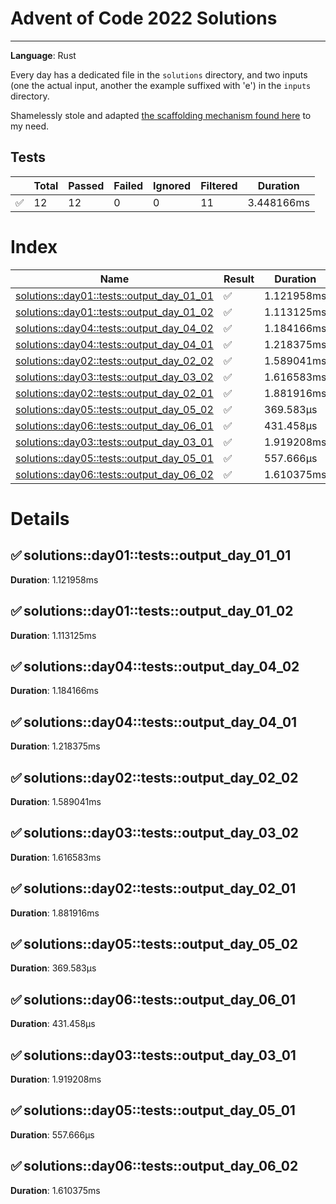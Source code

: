 # Advent of Code 2022 Solutions
---
**Language**: Rust

Every day has a dedicated file in the `solutions` directory, and two inputs (one the actual input, another the example suffixed with 'e') in the `inputs` directory.

Shamelessly stole and adapted [the scaffolding mechanism found here](https://github.com/fspoettel/advent-of-code-rust) to my need.


## Tests
| | Total | Passed | Failed | Ignored | Filtered | Duration |
| --- | ----- | -------| ------ | ------- | -------- | -------- |
| ✅ | 12 | 12 | 0 | 0 | 11 | 3.448166ms |


<!--more-->

# Index

| Name | Result | Duration |
| ---- | ------ | -------- |
| [solutions::day01::tests::output_day_01_01](#solutionsday01testsoutput_day_01_01) | ✅ | 1.121958ms | 
| [solutions::day01::tests::output_day_01_02](#solutionsday01testsoutput_day_01_02) | ✅ | 1.113125ms | 
| [solutions::day04::tests::output_day_04_02](#solutionsday04testsoutput_day_04_02) | ✅ | 1.184166ms | 
| [solutions::day04::tests::output_day_04_01](#solutionsday04testsoutput_day_04_01) | ✅ | 1.218375ms | 
| [solutions::day02::tests::output_day_02_02](#solutionsday02testsoutput_day_02_02) | ✅ | 1.589041ms | 
| [solutions::day03::tests::output_day_03_02](#solutionsday03testsoutput_day_03_02) | ✅ | 1.616583ms | 
| [solutions::day02::tests::output_day_02_01](#solutionsday02testsoutput_day_02_01) | ✅ | 1.881916ms | 
| [solutions::day05::tests::output_day_05_02](#solutionsday05testsoutput_day_05_02) | ✅ | 369.583µs | 
| [solutions::day06::tests::output_day_06_01](#solutionsday06testsoutput_day_06_01) | ✅ | 431.458µs | 
| [solutions::day03::tests::output_day_03_01](#solutionsday03testsoutput_day_03_01) | ✅ | 1.919208ms | 
| [solutions::day05::tests::output_day_05_01](#solutionsday05testsoutput_day_05_01) | ✅ | 557.666µs | 
| [solutions::day06::tests::output_day_06_02](#solutionsday06testsoutput_day_06_02) | ✅ | 1.610375ms | 


# Details

## ✅ solutions::day01::tests::output_day_01_01

**Duration**: 1.121958ms

## ✅ solutions::day01::tests::output_day_01_02

**Duration**: 1.113125ms

## ✅ solutions::day04::tests::output_day_04_02

**Duration**: 1.184166ms

## ✅ solutions::day04::tests::output_day_04_01

**Duration**: 1.218375ms

## ✅ solutions::day02::tests::output_day_02_02

**Duration**: 1.589041ms

## ✅ solutions::day03::tests::output_day_03_02

**Duration**: 1.616583ms

## ✅ solutions::day02::tests::output_day_02_01

**Duration**: 1.881916ms

## ✅ solutions::day05::tests::output_day_05_02

**Duration**: 369.583µs

## ✅ solutions::day06::tests::output_day_06_01

**Duration**: 431.458µs

## ✅ solutions::day03::tests::output_day_03_01

**Duration**: 1.919208ms

## ✅ solutions::day05::tests::output_day_05_01

**Duration**: 557.666µs

## ✅ solutions::day06::tests::output_day_06_02

**Duration**: 1.610375ms
